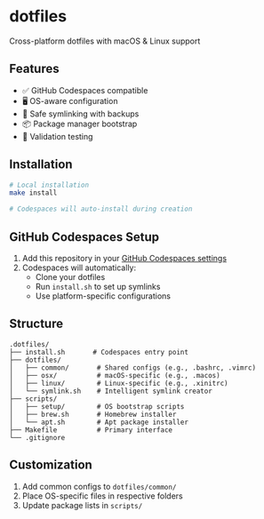 # dotfiles

Cross-platform dotfiles with macOS & Linux support

## Features
- ✅ GitHub Codespaces compatible
- 🖥️ OS-aware configuration
- 🔄 Safe symlinking with backups
- 📦 Package manager bootstrap
- 🧪 Validation testing

## Installation
```bash
# Local installation
make install

# Codespaces will auto-install during creation
```

## GitHub Codespaces Setup
1. Add this repository in your [GitHub Codespaces settings](https://github.com/settings/codespaces)
2. Codespaces will automatically:
   - Clone your dotfiles
   - Run `install.sh` to set up symlinks
   - Use platform-specific configurations

## Structure
```
.dotfiles/
├── install.sh       # Codespaces entry point
├── dotfiles/
│   ├── common/       # Shared configs (e.g., .bashrc, .vimrc)
│   ├── osx/          # macOS-specific (e.g., .macos)
│   ├── linux/        # Linux-specific (e.g., .xinitrc)
│   └── symlink.sh    # Intelligent symlink creator
├── scripts/
│   ├── setup/        # OS bootstrap scripts
│   ├── brew.sh       # Homebrew installer
│   └── apt.sh        # Apt package installer
├── Makefile          # Primary interface
└── .gitignore
```

## Customization
1. Add common configs to `dotfiles/common/`
2. Place OS-specific files in respective folders
3. Update package lists in `scripts/`
